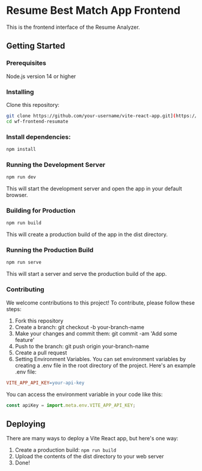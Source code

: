 # Resume Best Match App Frontend
This is the frontend interface of the Resume Analyzer.

## Getting Started
### Prerequisites
Node.js version 14 or higher

### Installing
Clone this repository:
````bash
git clone https://github.com/your-username/vite-react-app.git](https://github.com/vijay-83/wf-frontend-resumate.git
cd wf-frontend-resumate
````

### Install dependencies:
```` bash
npm install
````

### Running the Development Server
```` bash
npm run dev
````
This will start the development server and open the app in your default browser.

### Building for Production
```` bash
npm run build
````
This will create a production build of the app in the dist directory.

### Running the Production Build
```` bash
npm run serve
````
This will start a server and serve the production build of the app.

### Contributing
We welcome contributions to this project! To contribute, please follow these steps:

1. Fork this repository
2. Create a branch: git checkout -b your-branch-name
3. Make your changes and commit them: git commit -am 'Add some feature'
4. Push to the branch: git push origin your-branch-name
5. Create a pull request
6. Setting Environment Variables. You can set environment variables by creating a .env file in the root directory of the project. Here's an example .env file:

````makefile
VITE_APP_API_KEY=your-api-key
````
You can access the environment variable in your code like this:

```` javascript
const apiKey = import.meta.env.VITE_APP_API_KEY;
````

## Deploying
There are many ways to deploy a Vite React app, but here's one way:

1. Create a production build: `npm run build`
2. Upload the contents of the dist directory to your web server
3. Done!

